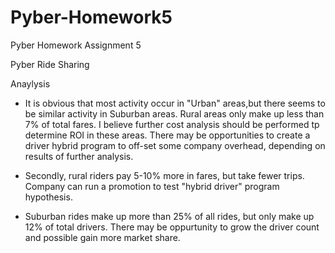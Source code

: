 # Pyber-Homework5
Pyber Homework Assignment 5

Pyber Ride Sharing

Anaylysis 

 - It is obvious that most activity occur in "Urban" areas,but there seems to be similar activity in Suburban areas. Rural areas only make up less than 7% of total fares. I believe further cost analysis should be performed tp determine ROI in these areas. There may be opportunities to create a driver hybrid program to off-set some company overhead, depending on results of further analysis.

- Secondly, rural riders pay 5-10% more in fares, but take fewer trips. Company can run a promotion to test "hybrid driver" program hypothesis. 

- Suburban rides make up more than 25% of all rides, but only make up 12% of total drivers. There may be oppurtunity to grow the driver count and possible gain more market share. 




